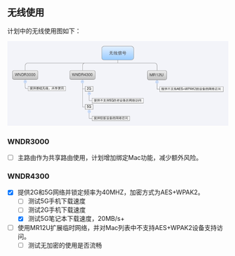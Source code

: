 ## 无线使用

计划中的无线使用图如下：

![无线使用](./assets/img/wifi.png)


### WNDR3000

- [ ] 主路由作为共享路由使用，计划增加绑定Mac功能，减少额外风险。

### WNDR4300

- [x] 提供2G和5G网络并锁定频率为40MHZ，加密方式为AES+WPAK2。
	- [ ] 测试5G手机下载速度
	- [ ] 测试2G手机下载速度
	- [x] 测试5G笔记本下载速度，20MB/s+
- [ ] 使用MR12U扩展临时网络，并对Mac列表中不支持AES+WPAK2设备支持访问。 
	- [ ] 测试无加密的使用是否流畅 